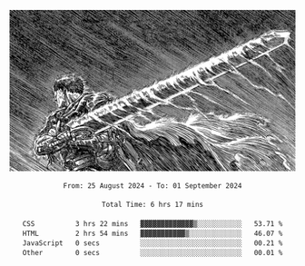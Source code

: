 <!-- Profile image -->
<p align="center">
 <img src="assets/bpD2ohb.png" width="1080px">
</p>
<!-- Profile image end -->

<div align="center">
<!--START_SECTION:waka-->

```txt
From: 25 August 2024 - To: 01 September 2024

Total Time: 6 hrs 17 mins

CSS          3 hrs 22 mins   ▓▓▓▓▓▓▓▓▓▓▓▓▓▒░░░░░░░░░░░   53.71 %
HTML         2 hrs 54 mins   ▓▓▓▓▓▓▓▓▓▓▓▒░░░░░░░░░░░░░   46.07 %
JavaScript   0 secs          ░░░░░░░░░░░░░░░░░░░░░░░░░   00.21 %
Other        0 secs          ░░░░░░░░░░░░░░░░░░░░░░░░░   00.01 %
```

<!--END_SECTION:waka-->
</div>
